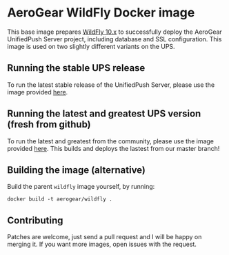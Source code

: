 # AeroGear WildFly Docker image

This base image prepares [WildFly 10.x](http://wildfly.org/) to successfully deploy the AeroGear UnifiedPush Server project, including database and SSL configuration. This image is used on two slightly different variants on the UPS.

## Running the stable UPS release

To run the latest stable release of the UnifiedPush Server, please use the image provided [here](./unifiedpush-wildfly).

## Running the latest and greatest UPS version (fresh from github)

To run the latest and greatest from the community, please use the image provided [here](./unifiedpush-wildfly-dev). This builds and deploys the lastest from our master branch!

## Building the image (alternative)

Build the parent `wildfly` image yourself, by running: 

`docker build -t aerogear/wildfly .`

## Contributing

Patches are welcome, just send a pull request and I will be happy on merging it. If you want more images, open issues
with the request.
